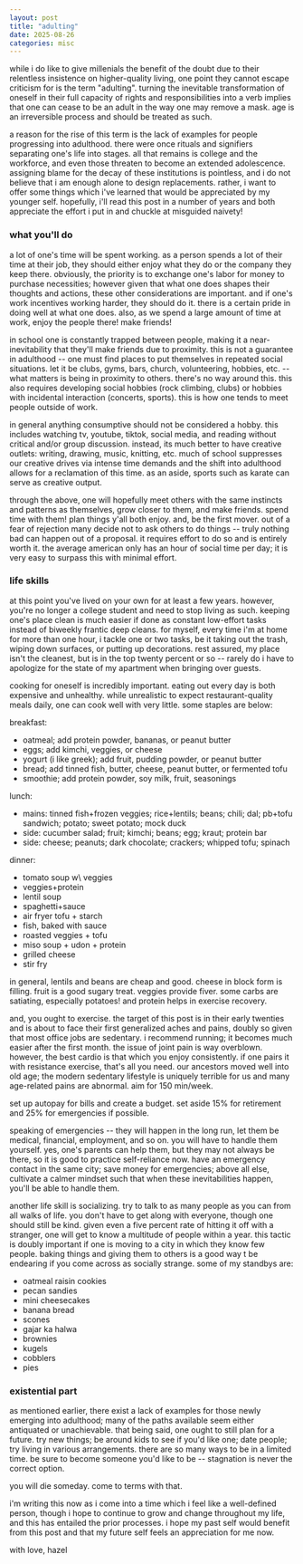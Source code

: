 ```yaml
---
layout: post
title: "adulting"
date: 2025-08-26
categories: misc
---
```


while i do like to give millenials the benefit of the doubt due to their relentless insistence on higher-quality living, one point they cannot escape criticism for is the term "adulting". turning the inevitable transformation of oneself in their full capacity of rights and responsibilities into a verb implies that one can cease to be an adult in the way one may remove a mask. age is an irreversible process and should be treated as such.

a reason for the rise of this term is the lack of examples for people progressing into adulthood. there were once rituals and signifiers separating one's life into stages. all that remains is college and the workforce, and even those threaten to become an extended adolescence. assigning blame for the decay of these institutions is pointless, and i do not believe that i am enough alone to design replacements. rather, i want to offer some things which i've learned that would be appreciated by my younger self. hopefully, i'll read this post in a number of years and both appreciate the effort i put in and chuckle at misguided naivety!

### what you'll do

a lot of one's time will be spent working. as a person spends a lot of their time at their job, they should either enjoy what they do or the company they keep there. obviously, the priority is to exchange one's labor for money to purchase necessities; however given that what one does shapes their thoughts and actions, these other considerations are important. and if one's work incentives working harder, they should do it. there is a certain pride in doing well at what one does. also, as we spend a large amount of time at work, enjoy the people there! make friends!

in school one is constantly trapped between people, making it a near-inevitability that they'll make friends due to proximity. this is not a guarantee in adulthood -- one must find places to put themselves in repeated social situations. let it be clubs, gyms, bars, church, volunteering, hobbies, etc. -- what matters is being in proximity to others. there's no way around this. this also requires developing social hobbies (rock climbing, clubs) or hobbies with incidental interaction (concerts, sports). this is how one tends to meet people outside of work.

in general anything consumptive should not be considered a hobby. this includes watching tv, youtube, tiktok, social media, and reading without critical and/or group discussion. instead, its much better to have creative outlets: writing, drawing, music, knitting, etc. much of school suppresses our creative drives via intense time demands and the shift into adulthood allows for a reclamation of this time. as an aside, sports such as karate can serve as creative output.

through the above, one will hopefully meet others with the same instincts and patterns as themselves, grow closer to them, and make friends. spend time with them! plan things y'all both enjoy. and, be the first mover. out of a fear of rejection many decide not to ask others to do things -- truly nothing bad can happen out of a proposal. it requires effort to do so and is entirely worth it. the average american only has an hour of social time per day; it is very easy to surpass this with minimal effort.

### life skills

at this point you've lived on your own for at least a few years. however, you're no longer a college student and need to stop living as such. keeping one's place clean is much easier if done as constant low-effort tasks instead of biweekly frantic deep cleans. for myself, every time i'm at home for more than one hour, i tackle one or two tasks, be it taking out the trash, wiping down surfaces, or putting up decorations. rest assured, my place isn't the cleanest, but is in the top twenty percent or so -- rarely do i have to apologize for the state of my apartment when bringing over guests.

cooking for oneself is incredibly important. eating out every day is both expensive and unhealthy. while unrealistic to expect restaurant-quality meals daily, one can cook well with very little. some staples are below:

breakfast:
- oatmeal; add protein powder, bananas, or peanut butter
- eggs; add kimchi, veggies, or cheese
- yogurt (i like greek); add fruit, pudding powder, or peanut butter
- bread; add tinned fish, butter, cheese, peanut butter, or fermented tofu
- smoothie; add protein powder, soy milk, fruit, seasonings

lunch:
- mains: tinned fish+frozen veggies; rice+lentils; beans; chili; dal; pb+tofu sandwich; potato; sweet potato; mock duck
- side: cucumber salad; fruit; kimchi; beans; egg; kraut; protein bar
- side: cheese; peanuts; dark chocolate; crackers; whipped tofu; spinach

dinner:
- tomato soup w\ veggies
- veggies+protein
- lentil soup
- spaghetti+sauce
- air fryer tofu + starch
- fish, baked with sauce
- roasted veggies + tofu
- miso soup + udon + protein
- grilled cheese
- stir fry

in general, lentils and beans are cheap and good. cheese in block form is filling. fruit is a good sugary treat. veggies provide fiver. some carbs are satiating, especially potatoes! and protein helps in exercise recovery.

and, you ought to exercise. the target of this post is in their early twenties and is about to face their first generalized aches and pains, doubly so given that most office jobs are sedentary. i recommend running; it becomes much easier after the first month. the issue of joint pain is way overblown. however, the best cardio is that which you enjoy consistently. if one pairs it with resistance exercise, that's all you need. our ancestors moved well into old age; the modern sedentary lifestyle is uniquely terrible for us and many age-related pains are abnormal. aim for 150 min/week.

set up autopay for bills and create a budget. set aside 15% for retirement and 25% for emergencies if possible. 

speaking of emergencies -- they will happen in the long run, let them be medical, financial, employment, and so on. you will have to handle them yourself. yes, one's parents can help them, but they may not always be there, so it is good to practice self-reliance now. have an emergency contact in the same city; save money for emergencies; above all else, cultivate a calmer mindset such that when these inevitabilities happen, you'll be able to handle them. 

another life skill is socializing. try to talk to as many people as you can from all walks of life. you don't have to get along with everyone, though one should still be kind. given even a five percent rate of hitting it off with a stranger, one will get to know a multitude of people within a year. this tactic is doubly important if one is moving to a city in which they know few people. baking things and giving them to others is a good way t be endearing if you come across as socially strange. some of my standbys are:

- oatmeal raisin cookies
- pecan sandies
- mini cheesecakes
- banana bread
- scones
- gajar ka halwa 
- brownies
- kugels
- cobblers
- pies

### existential part

as mentioned earlier, there exist a lack of examples for those newly emerging into adulthood; many of the paths available seem either antiquated or unachievable. that being said, one ought to still plan for a future. try new things; be around kids to see if you'd like one; date people; try living in various arrangements. there are so many ways to be in a limited time. be sure to become someone you'd like to be -- stagnation is never the correct option.

you will die someday. come to terms with that.

i'm writing this now as i come into a time which i feel like a well-defined person, though i hope to continue to grow and change throughout my life, and this has entailed the prior processes. i hope my past self would benefit from this post and that my future self feels an appreciation for me now.

with love, 
hazel
